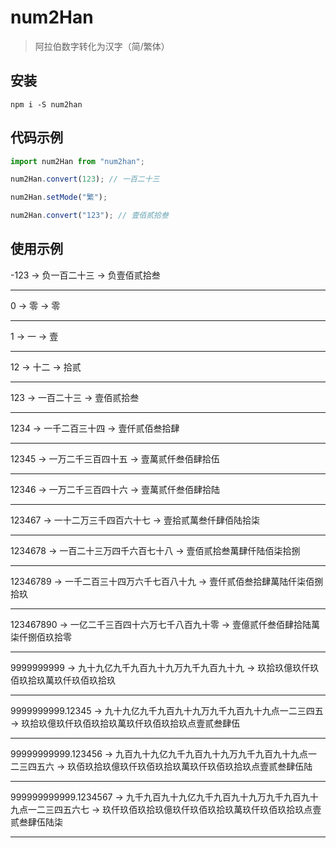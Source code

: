 # num2Han

> 阿拉伯数字转化为汉字（简/繁体）

## 安装

`npm i -S num2han`

## 代码示例

```typescript
import num2Han from "num2han";

num2Han.convert(123); // 一百二十三

num2Han.setMode("繁");

num2Han.convert("123"); // 壹佰贰拾叁
```

## 使用示例

-123
-> 负一百二十三
-> 负壹佰贰拾叁

---

0
-> 零
-> 零

---

1
-> 一
-> 壹

---

12
-> 十二
-> 拾贰

---

123
-> 一百二十三
-> 壹佰贰拾叁

---

1234
-> 一千二百三十四
-> 壹仟贰佰叁拾肆

---

12345
-> 一万二千三百四十五
-> 壹萬贰仟叁佰肆拾伍

---

12346
-> 一万二千三百四十六
-> 壹萬贰仟叁佰肆拾陆

---

123467
-> 一十二万三千四百六十七
-> 壹拾贰萬叁仟肆佰陆拾柒

---

1234678
-> 一百二十三万四千六百七十八
-> 壹佰贰拾叁萬肆仟陆佰柒拾捌

---

12346789
-> 一千二百三十四万六千七百八十九
-> 壹仟贰佰叁拾肆萬陆仟柒佰捌拾玖

---

123467890
-> 一亿二千三百四十六万七千八百九十零
-> 壹億贰仟叁佰肆拾陆萬柒仟捌佰玖拾零

---

9999999999
-> 九十九亿九千九百九十九万九千九百九十九
-> 玖拾玖億玖仟玖佰玖拾玖萬玖仟玖佰玖拾玖

---

9999999999.12345
-> 九十九亿九千九百九十九万九千九百九十九点一二三四五
-> 玖拾玖億玖仟玖佰玖拾玖萬玖仟玖佰玖拾玖点壹贰叁肆伍

---

99999999999.123456
-> 九百九十九亿九千九百九十九万九千九百九十九点一二三四五六
-> 玖佰玖拾玖億玖仟玖佰玖拾玖萬玖仟玖佰玖拾玖点壹贰叁肆伍陆

---

999999999999.1234567
-> 九千九百九十九亿九千九百九十九万九千九百九十九点一二三四五六七
-> 玖仟玖佰玖拾玖億玖仟玖佰玖拾玖萬玖仟玖佰玖拾玖点壹贰叁肆伍陆柒

---
